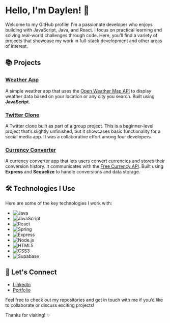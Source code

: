 # Hello, I'm Daylen! 👋

Welcome to my GitHub profile! I'm a passionate developer who enjoys building with JavaScript, Java, and React. I focus on practical learning and solving real-world challenges through code. Here, you'll find a variety of projects that showcase my work in full-stack development and other areas of interest.


## 📚 Projects

### [Weather App](https://github.com/notDuckk/weatherApp)
A simple weather app that uses the [Open Weather Map API](https://openweathermap.org/api) to display weather data based on your location or any city you search. Built using **JavaScript**.

### [Twitter Clone](https://github.com/Wassword/sharespace)
A Twitter clone built as part of a group project. This is a beginner-level project that’s slightly unfinished, but it showcases basic functionality for a social media app. It was a collaborative effort among four developers.

### [Currency Converter](https://github.com/notDuckk/currencyCoverter)
A currency converter app that lets users convert currencies and stores their conversion history. It communicates with the [Free Currency API](https://freecurrencyapi.com/). Built using **Express** and **Sequelize** to handle conversions and data storage.


## 🛠 Technologies I Use

Here are some of the key technologies I work with:

- ![Java](https://img.shields.io/badge/Java-007396?style=for-the-badge&logo=java&logoColor=white)
- ![JavaScript](https://img.shields.io/badge/JavaScript-F7DF1E?style=for-the-badge&logo=javascript&logoColor=black)
- ![React](https://img.shields.io/badge/React-61DAFB?style=for-the-badge&logo=react&logoColor=black)
- ![Spring](https://img.shields.io/badge/Spring-6DB33F?style=for-the-badge&logo=spring&logoColor=white)
- ![Express](https://img.shields.io/badge/Express-000000?style=for-the-badge&logo=express&logoColor=white)
- ![Node.js](https://img.shields.io/badge/Node.js-339933?style=for-the-badge&logo=node.js&logoColor=white)
- ![HTML5](https://img.shields.io/badge/HTML5-E34F26?style=for-the-badge&logo=html5&logoColor=white)
- ![CSS3](https://img.shields.io/badge/CSS3-1572B6?style=for-the-badge&logo=css3&logoColor=white)
- ![Supabase](https://img.shields.io/badge/Supabase-3ECF8E?style=for-the-badge&logo=supabase&logoColor=white)



## 🤝 Let's Connect

- [LinkedIn](https://linkedin.com/in/yourprofile)  
- [Portfolio](https://yourportfolio.com)

Feel free to check out my repositories and get in touch with me if you’d like to collaborate or discuss exciting projects!

Thanks for visiting! ✨

